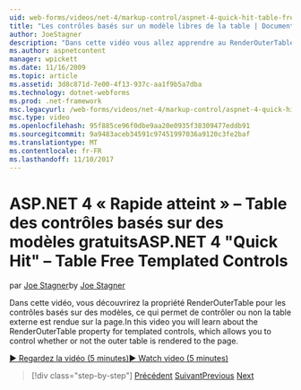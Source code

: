 ```yaml
---
uid: web-forms/videos/net-4/markup-control/aspnet-4-quick-hit-table-free-templated-controls
title: "Les contrôles basés sur un modèle libres de la table | Documents Microsoft"
author: JoeStagner
description: "Dans cette vidéo vous allez apprendre au RenderOuterTable de propriété pour les contrôles basés sur des modèles, qui vous permet de contrôler ou non la table externe est rendu..."
ms.author: aspnetcontent
manager: wpickett
ms.date: 11/16/2009
ms.topic: article
ms.assetid: 3d8c871d-7e00-4f13-937c-aa1f9b5a7dba
ms.technology: dotnet-webforms
ms.prod: .net-framework
msc.legacyurl: /web-forms/videos/net-4/markup-control/aspnet-4-quick-hit-table-free-templated-controls
msc.type: video
ms.openlocfilehash: 95f885ce96f0dbe9aa20e0935f38309477eddb91
ms.sourcegitcommit: 9a9483aceb34591c97451997036a9120c3fe2baf
ms.translationtype: MT
ms.contentlocale: fr-FR
ms.lasthandoff: 11/10/2017
---
```

<a name="aspnet-4-quick-hit--table-free-templated-controls"></a><span data-ttu-id="af3a5-103">ASP.NET 4 « Rapide atteint » – Table des contrôles basés sur des modèles gratuits</span><span class="sxs-lookup"><span data-stu-id="af3a5-103">ASP.NET 4 "Quick Hit" – Table Free Templated Controls</span></span>
====================
<span data-ttu-id="af3a5-104">par [Joe Stagner](https://github.com/JoeStagner)</span><span class="sxs-lookup"><span data-stu-id="af3a5-104">by [Joe Stagner](https://github.com/JoeStagner)</span></span>

<span data-ttu-id="af3a5-105">Dans cette vidéo, vous découvrirez la propriété RenderOuterTable pour les contrôles basés sur des modèles, ce qui permet de contrôler ou non la table externe est rendue sur la page.</span><span class="sxs-lookup"><span data-stu-id="af3a5-105">In this video you will learn about the RenderOuterTable property for templated controls, which allows you to control whether or not the outer table is rendered to the page.</span></span> 

[<span data-ttu-id="af3a5-106">&#9654; Regardez la vidéo (5 minutes)</span><span class="sxs-lookup"><span data-stu-id="af3a5-106">&#9654; Watch video (5 minutes)</span></span>](https://channel9.msdn.com/Blogs/ASP-NET-Site-Videos/aspnet-4-quick-hit-table-free-templated-controls)

>[!div class="step-by-step"]
<span data-ttu-id="af3a5-107">[Précédent](aspnet-4-quick-hit-new-rendering-option-for-check-box-lists-and-radio-button-lists.md)
[Suivant](aspnet-4-quick-hit-tableless-menu-control.md)</span><span class="sxs-lookup"><span data-stu-id="af3a5-107">[Previous](aspnet-4-quick-hit-new-rendering-option-for-check-box-lists-and-radio-button-lists.md)
[Next](aspnet-4-quick-hit-tableless-menu-control.md)</span></span>
